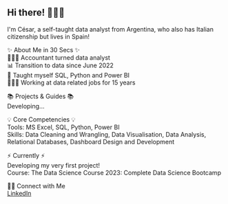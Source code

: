 ## Hi there! 🙋🏻‍♀️
I'm César, a self-taught data analyst from Argentina, who also has Italian citizenship but lives in Spain!</br>

✨ About Me in 30 Secs ✨</br>
👩🏻‍💻 Accountant turned data analyst</br>
📊 Transition to data since June 2022</br>
📝 Taught myself SQL, Python and Power BI</br>
👨🏻‍💻 Working at data related jobs for 15 years</br>

📚 Projects & Guides 📚</br>
Developing...</br>

💡 Core Competencies 💡</br>
Tools: MS Excel, SQL, Python, Power BI</br>
Skills: Data Cleaning and Wrangling, Data Visualisation, Data Analysis, Relational Databases, Dashboard Design and Development</br>

⚡️ Currently ⚡️</br>
Developing my very first project!</br>
Course: The Data Science Course 2023: Complete Data Science Bootcamp</br>

🙌🏻 Connect with Me</br>
[LinkedIn](https://www.linkedin.com/in/cesar-hierrezuelo/)</br>

<!---
chierre/chierre is a ✨ special ✨ repository because its `README.md` (this file) appears on your GitHub profile.
You can click the Preview link to take a look at your changes.
--->

